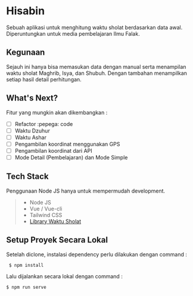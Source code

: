 
# Hisabin
Sebuah aplikasi untuk menghitung waktu sholat berdasarkan data awal. Diperuntungkan untuk media pembelajaran Ilmu Falak.

## Kegunaan
Sejauh ini hanya bisa memasukan data dengan manual serta menampilan waktu sholat Maghrib, Isya, dan Shubuh. Dengan tambahan menampilkan setiap hasil detail perhitungan.
## What's Next?
Fitur yang mungkin akan dikembangkan :

 - [ ] Refactor :pepega: code
 - [ ] Waktu Dzuhur
 - [ ] Waktu Ashar
 - [ ] Pengambilan koordinat menggunakan GPS
 - [ ] Pengambilan koordinat dari API
 - [ ] Mode Detail (Pembelajaran) dan Mode Simple

## Tech Stack
Penggunaan Node JS hanya untuk mempermudah development.
>  - Node JS 
>  - Vue / Vue-cli 
>  - Tailwind CSS 
>  - [Library Waktu Sholat](https://github.com/tikosewads/IslamicPrayerTimes)

## Setup Proyek Secara Lokal
Setelah diclone, instalasi dependency perlu dilakukan dengan command :

     $ npm install

Lalu dijalankan secara lokal dengan command :

    $ npm run serve

